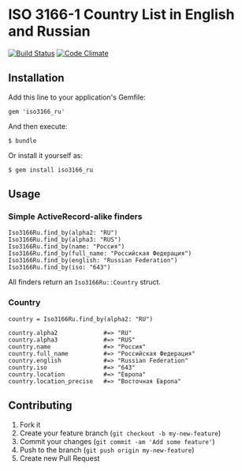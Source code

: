 # ISO 3166-1 Country List in English and Russian

[![Build Status](https://travis-ci.org/artemshitov/iso3166_ru.png?branch=master)](https://travis-ci.org/artemshitov/iso3166_ru) [![Code Climate](https://codeclimate.com/github/artemshitov/iso3166_ru.png)](https://codeclimate.com/github/artemshitov/iso3166_ru)

## Installation

Add this line to your application's Gemfile:

    gem 'iso3166_ru'

And then execute:

    $ bundle

Or install it yourself as:

    $ gem install iso3166_ru

## Usage

### Simple ActiveRecord-alike finders

    Iso3166Ru.find_by(alpha2: "RU")
    Iso3166Ru.find_by(alpha3: "RUS")
    Iso3166Ru.find_by(name: "Россия")
    Iso3166Ru.find_by(full_name: "Российская Федерация")
    Iso3166Ru.find_by(english: "Russian Federation")
    Iso3166Ru.find_by(iso: "643")

All finders return an `Iso3166Ru::Country` struct.

### Country

    country = Iso3166Ru.find_by(alpha2: "RU")

    country.alpha2             #=> "RU"
    country.alpha3             #=> "RUS"
    country.name               #=> "Россия"
    country.full_name          #=> "Российская Федерация"
    country.english            #=> "Russian Federation"
    country.iso                #=> "643"
    country.location           #=> "Европа"
    country.location_precise   #=> "Восточная Европа"


## Contributing

1. Fork it
2. Create your feature branch (`git checkout -b my-new-feature`)
3. Commit your changes (`git commit -am 'Add some feature'`)
4. Push to the branch (`git push origin my-new-feature`)
5. Create new Pull Request
